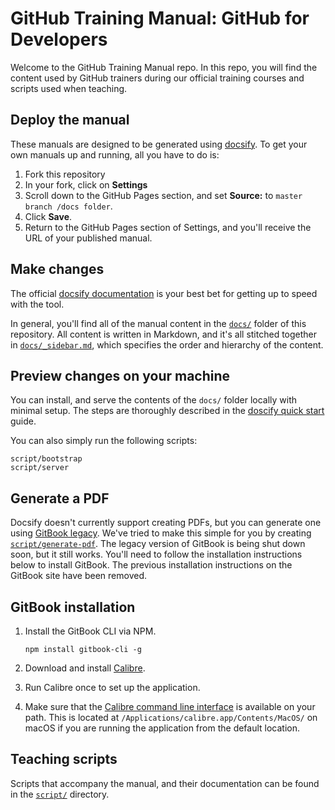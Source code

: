 # GitHub Training Manual: GitHub for Developers

Welcome to the GitHub Training Manual repo. In this repo, you will find the content used by GitHub trainers during our official training courses and scripts used when teaching.

## Deploy the manual

These manuals are designed to be generated using [docsify](https://docsify.js.org). To get your own manuals up and running, all you have to do is:

1. Fork this repository
2. In your fork, click on **Settings**
3. Scroll down to the GitHub Pages section, and set **Source:** to `master branch /docs folder`.
4. Click **Save**.
5. Return to the GitHub Pages section of Settings, and you'll receive the URL of your published manual.

## Make changes

The official [docsify documentation](https://docsify.js.org/#/?id=docsify) is your best bet for getting up to speed with the tool.

In general, you'll find all of the manual content in the [`docs/`](docs/) folder of this repository. All content is written in Markdown, and it's all stitched together in [`docs/_sidebar.md`](docs/_sidebar.md), which specifies the order and hierarchy of the content.

## Preview changes on your machine

You can install, and serve the contents of the `docs/` folder locally with minimal setup. The steps are thoroughly described in the [doscify quick start](https://docsify.js.org/#/quickstart) guide.

You can also simply run the following scripts:

```shell
script/bootstrap
script/server
```

## Generate a PDF

Docsify doesn't currently support creating PDFs, but you can generate one using [GitBook legacy](https://docs.gitbook.com/resources/gitbook-legacy). We've tried to make this simple for you by creating [`script/generate-pdf`](script/generate-pdf).  The legacy version of GitBook is being shut down soon, but it still works.  You'll need to follow the installation instructions below to install GitBook.  The previous installation instructions on the GitBook site have been removed.

## GitBook installation

1. Install the GitBook CLI via NPM.

   ```shell
   npm install gitbook-cli -g
   ```

1. Download and install [Calibre](https://calibre-ebook.com/download).

1. Run Calibre once to set up the application.

1. Make sure that the [Calibre command line interface](https://manual.calibre-ebook.com/generated/en/cli-index.html) is available on your path.  This is located at `/Applications/calibre.app/Contents/MacOS/` on macOS if you are running the application from the default location.

## Teaching scripts

Scripts that accompany the manual, and their documentation can be found in the [`script/`](script/) directory.
